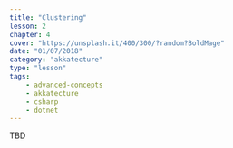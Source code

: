 ```yaml
---
title: "Clustering"
lesson: 2
chapter: 4
cover: "https://unsplash.it/400/300/?random?BoldMage"
date: "01/07/2018"
category: "akkatecture"
type: "lesson"
tags:
    - advanced-concepts
    - akkatecture
    - csharp
    - dotnet
---
```

TBD